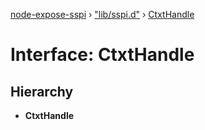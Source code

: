 [node-expose-sspi](../README.md) › ["lib/sspi.d"](../modules/_lib_sspi_d_.md) › [CtxtHandle](_lib_sspi_d_.ctxthandle.md)

# Interface: CtxtHandle

## Hierarchy

* **CtxtHandle**

